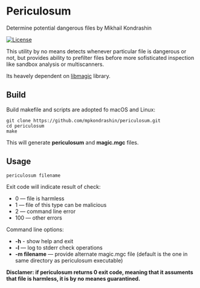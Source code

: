 # Periculosum
Determine potential dangerous files
by Mikhail Kondrashin

[![License](https://img.shields.io/badge/License-Apache%202-blue.svg)](https://opensource.org/licenses/Apache-2.0)

This utility by no means detects whenever particular file is dangerous or not, but provides ability to prefilter files before more sofisticated inspection like sandbox analysis or multiscanners.

Its heavely dependent on [libmagic](http://www.darwinsys.com/file/) library.

## Build

Build makefile and scripts are adopted fo macOS and Linux:

```code
git clone https://github.com/mpkondrashin/periculosum.git
cd periculosum
make
```

This will generate **periculosum** and **magic.mgc** files.

## Usage
```code
periculosum filename
```

Exit code will indicate result of check:

- 0 — file is harmless
- 1 — file of this type can be malicious
- 2 — command line error
- 100 — other errors

Command line options:
- **-h** - show help and exit
- **-l** — log to stderr check operations
- **-m filename** — provide alternate magic.mgc file (default is the one in same directory as periculosum executable)

**Disclamer: if periculosum returns 0 exit code, meaning that it assuments that file is harmless,
it is by no meanes guarantined.** 